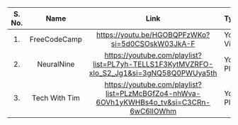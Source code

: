 
| S. No. 	| Name                 	| Link                                                	| Type            |
|:------:	|:--------------------:	|:---------------------------------------------------:	|:----------------|
| 1.     	| FreeCodeCamp     	  | https://youtu.be/HGOBQPFzWKo?si=5d0CSOskW03JkA-F  	| Youtube Video 	|
| 2.     	| NeuralNine       	| https://youtube.com/playlist?list=PL7yh-TELLS1F3KytMVZRFO-xIo_S2_Jg1&si=3gNQ58Q0PWUya5th        	|  Youtube Playlist 	|
| 3.     	| Tech With Tim      | https://youtube.com/playlist?list=PLzMcBGfZo4-nhWva-6OVh1yKWHBs4o_tv&si=C3CRn-6wC6lIOWhm    	|  Youtube Playlist 	|

